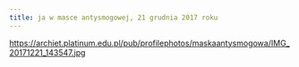 ```yaml
---
title: ja w masce antysmogowej, 21 grudnia 2017 roku
---
```


https://archiet.platinum.edu.pl/pub/profilephotos/maskaantysmogowa/IMG_20171221_143547.jpg